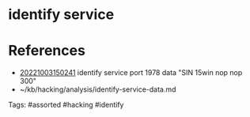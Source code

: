 # identify service

# References
- [20221003150241](/zet/20221003150241/README.md) identify service port 1978 data "SIN 15win nop nop 300"
- ~/kb/hacking/analysis/identify-service-data.md

Tags:
    #assorted #hacking #identify
